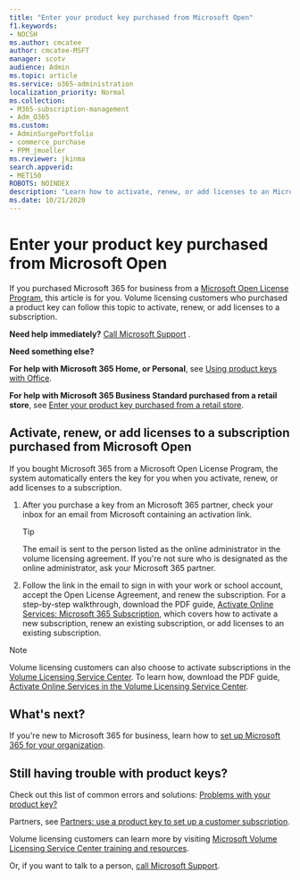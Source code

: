 ```yaml
---
title: "Enter your product key purchased from Microsoft Open"
f1.keywords:
- NOCSH
ms.author: cmcatee
author: cmcatee-MSFT
manager: scotv
audience: Admin
ms.topic: article
ms.service: o365-administration
localization_priority: Normal
ms.collection: 
- M365-subscription-management 
- Adm_O365
ms.custom: 
- AdminSurgePortfolio
- commerce_purchase
- PPM_jmueller
ms.reviewer: jkinma
search.appverid:
- MET150
ROBOTS: NOINDEX
description: "Learn how to activate, renew, or add licenses to an Microsoft 365 for business subscription."
ms.date: 10/21/2020
---
```


# Enter your product key purchased from Microsoft Open

If you purchased Microsoft 365 for business from a [Microsoft Open License Program](https://go.microsoft.com/fwlink/p/?LinkID=613298), this article is for you. Volume licensing customers who purchased a product key can follow this topic to activate, renew, or add licenses to a subscription.
  
 **Need help immediately?** [Call Microsoft Support](../admin/contact-support-for-business-products.md) . 
  
 **Need something else?**
 
 **For help with Microsoft 365 Home, or Personal**, see [Using product keys with Office](https://support.microsoft.com/office/12a5763a-d45c-4685-8c95-a44500213759.aspx).
  
 **For help with Microsoft 365 Business Standard purchased from a retail store**, see [Enter your product key purchased from a retail store](enter-your-product-key.md). 
  
## Activate, renew, or add licenses to a subscription purchased from Microsoft Open

If you bought Microsoft 365 from a Microsoft Open License Program, the system automatically enters the key for you when you activate, renew, or add licenses to a subscription.
  
1. After you purchase a key from an Microsoft 365 partner, check your inbox for an email from Microsoft containing an activation link.
    
    > [!TIP]
    >  The email is sent to the person listed as the online administrator in the volume licensing agreement. If you're not sure who is designated as the online administrator, ask your Microsoft 365 partner. 
  
2. Follow the link in the email to sign in with your work or school account, accept the Open License Agreement, and renew the subscription. For a step-by-step walkthrough, download the PDF guide, [Activate Online Services: Microsoft 365 Subscription](https://go.microsoft.com/fwlink/p/?LinkId=618100), which covers how to activate a new subscription, renew an existing subscription, or add licenses to an existing subscription.
    
> [!NOTE]
> Volume licensing customers can also choose to activate subscriptions in the [Volume Licensing Service Center](https://go.microsoft.com/fwlink/p/?LinkID=282016). To learn how, download the PDF guide, [Activate Online Services in the Volume Licensing Service Center](https://go.microsoft.com/fwlink/p/?LinkId=618096). 
  
## What's next?

If you're new to Microsoft 365 for business, learn how to [set up Microsoft 365 for your organization](../admin/setup/setup.md).
  
## Still having trouble with product keys?

Check out this list of common errors and solutions: [Problems with your product key?](product-key-errors-and-solutions.md)
  
Partners, see [Partners: use a product key to set up a customer subscription](https://support.microsoft.com/office/cf22c50f-95c9-4fa2-b959-c264de256d40).
  
Volume licensing customers can learn more by visiting [Microsoft Volume Licensing Service Center training and resources](https://go.microsoft.com/fwlink/p/?LinkId=618103).
  
Or, if you want to talk to a person, [call Microsoft Support](../admin/contact-support-for-business-products.md).
